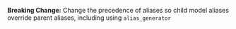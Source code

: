 **Breaking Change:** Change the precedence of aliases so child model aliases override parent aliases, 
including using `alias_generator`
